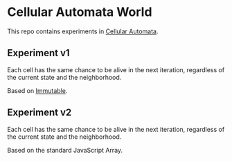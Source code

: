 # Cellular Automata World

This repo contains experiments in [Cellular
Automata](https://en.wikipedia.org/wiki/Cellular_automaton).

## Experiment v1

Each cell has the same chance to be alive in the next iteration, regardless of
the current state and the neighborhood.

Based on [Immutable](https://immutable-js.github.io/immutable-js/).

## Experiment v2

Each cell has the same chance to be alive in the next iteration, regardless of
the current state and the neighborhood.

Based on the standard JavaScript Array.
